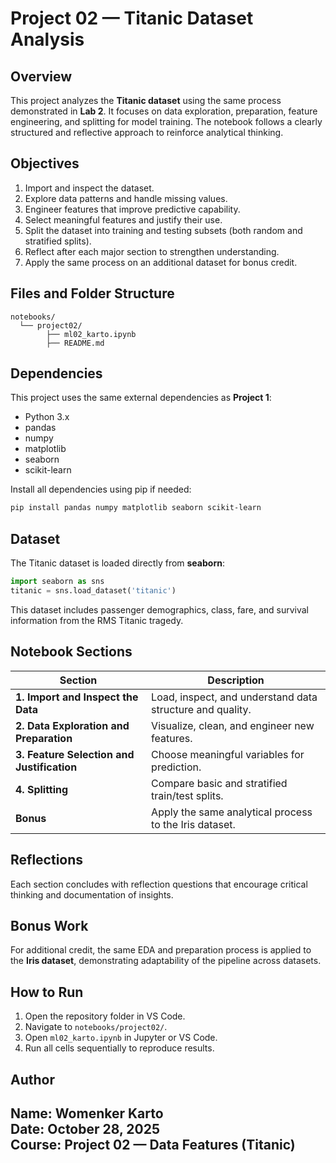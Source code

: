 # Project 02 — Titanic Dataset Analysis

## Overview
This project analyzes the **Titanic dataset** using the same process demonstrated in **Lab 2**. It focuses on data exploration, preparation, feature engineering, and splitting for model training. The notebook follows a clearly structured and reflective approach to reinforce analytical thinking.

## Objectives
1. Import and inspect the dataset.
2. Explore data patterns and handle missing values.
3. Engineer features that improve predictive capability.
4. Select meaningful features and justify their use.
5. Split the dataset into training and testing subsets (both random and stratified splits).
6. Reflect after each major section to strengthen understanding.
7. Apply the same process on an additional dataset for bonus credit.

## Files and Folder Structure
```
notebooks/
  └── project02/
        ├── ml02_karto.ipynb
        ├── README.md
```

## Dependencies
This project uses the same external dependencies as **Project 1**:

- Python 3.x
- pandas
- numpy
- matplotlib
- seaborn
- scikit-learn

Install all dependencies using pip if needed:
```bash
pip install pandas numpy matplotlib seaborn scikit-learn
```

## Dataset
The Titanic dataset is loaded directly from **seaborn**:
```python
import seaborn as sns
titanic = sns.load_dataset('titanic')
```

This dataset includes passenger demographics, class, fare, and survival information from the RMS Titanic tragedy.

## Notebook Sections
| Section | Description |
|----------|--------------|
| **1. Import and Inspect the Data** | Load, inspect, and understand data structure and quality. |
| **2. Data Exploration and Preparation** | Visualize, clean, and engineer new features. |
| **3. Feature Selection and Justification** | Choose meaningful variables for prediction. |
| **4. Splitting** | Compare basic and stratified train/test splits. |
| **Bonus** | Apply the same analytical process to the Iris dataset. |

## Reflections
Each section concludes with reflection questions that encourage critical thinking and documentation of insights.

## Bonus Work
For additional credit, the same EDA and preparation process is applied to the **Iris dataset**, demonstrating adaptability of the pipeline across datasets.

## How to Run
1. Open the repository folder in VS Code.
2. Navigate to `notebooks/project02/`.
3. Open `ml02_karto.ipynb` in Jupyter or VS Code.
4. Run all cells sequentially to reproduce results.

## Author
**Name:** Womenker Karto  
**Date:** October 28, 2025  
**Course:** Project 02 — Data Features (Titanic)
---